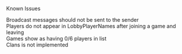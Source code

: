 Known Issues

Broadcast messages should not be sent to the sender<br/>
Players do not appear in LobbyPlayerNames after joining a game and leaving<br/>
Games show as having 0/6 players in list<br/>
Clans is not implemented<br/>
